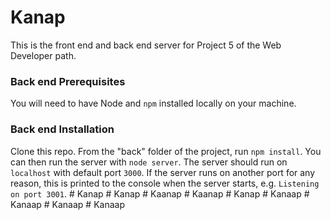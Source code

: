 # Kanap #

This is the front end and back end server for Project 5 of the Web Developer path.

### Back end Prerequisites ###

You will need to have Node and `npm` installed locally on your machine.

### Back end Installation ###

Clone this repo. From the "back" folder of the project, run `npm install`. You 
can then run the server with `node server`. 
The server should run on `localhost` with default port `3000`. If the
server runs on another port for any reason, this is printed to the
console when the server starts, e.g. `Listening on port 3001`.
#   K a n a p  
 #   K a n a p  
 #   K a a n a p  
 #   K a a n a p  
 #   K a n a p  
 #   K a n a a p  
 #   K a n a a p  
 #   K a n a a p  
 #   K a n a a p  
 